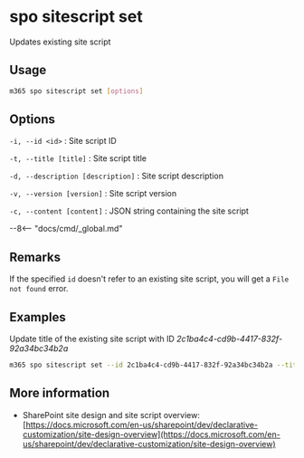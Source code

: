 # spo sitescript set

Updates existing site script

## Usage

```sh
m365 spo sitescript set [options]
```

## Options

`-i, --id <id>`
: Site script ID

`-t, --title [title]`
: Site script title

`-d, --description [description]`
: Site script description

`-v, --version [version]`
: Site script version

`-c, --content [content]`
: JSON string containing the site script

--8<-- "docs/cmd/_global.md"

## Remarks

If the specified `id` doesn't refer to an existing site script, you will get a `File not found` error.

## Examples

Update title of the existing site script with ID _2c1ba4c4-cd9b-4417-832f-92a34bc34b2a_

```sh
m365 spo sitescript set --id 2c1ba4c4-cd9b-4417-832f-92a34bc34b2a --title "Contoso"
```

## More information

- SharePoint site design and site script overview: [https://docs.microsoft.com/en-us/sharepoint/dev/declarative-customization/site-design-overview](https://docs.microsoft.com/en-us/sharepoint/dev/declarative-customization/site-design-overview)